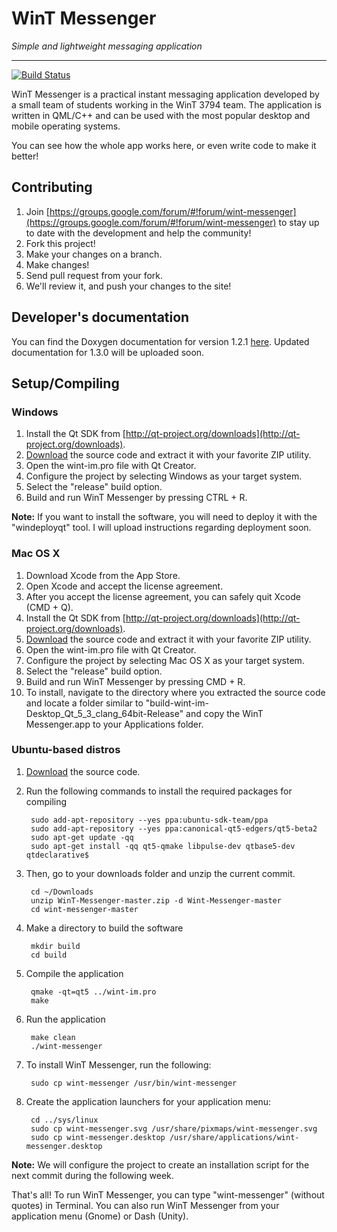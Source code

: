 # WinT Messenger

*Simple and lightweight messaging application*

---

[![Build Status](https://travis-ci.org/WinT-3794/WinT-Messenger.svg?branch=master)](https://travis-ci.org/WinT-3794/WinT-Messenger)

WinT Messenger is a practical instant messaging application developed by a small team of students working in the WinT 3794 team. The application is written in QML/C++ and can be used with the most popular desktop and mobile operating systems.

You can see how the whole app works here, or even write code to make it better!

## Contributing

1. Join [https://groups.google.com/forum/#!forum/wint-messenger](https://groups.google.com/forum/#!forum/wint-messenger) to stay up to date with the development and help the community!
2. Fork this project!
3. Make your changes on a branch.
4. Make changes!
5. Send pull request from your fork.
6. We'll review it, and push your changes to the site!

## Developer's documentation

You can find the Doxygen documentation for version 1.2.1 [here](http://wint-im.sf.net/dev-doc/html/index.html). Updated documentation for 1.3.0 will be uploaded soon.


## Setup/Compiling

### Windows

1. Install the Qt SDK from [http://qt-project.org/downloads](http://qt-project.org/downloads).
2. [Download](https://github.com/WinT-3794/WinT-Messenger/archive/master.zip) the source code and extract it with your favorite ZIP utility.
3. Open the wint-im.pro file with Qt Creator.
4. Configure the project by selecting Windows as your target system.
5. Select the "release" build option.
5. Build and run WinT Messenger by pressing CTRL + R.

**Note:** If you want to install the software, you will need to deploy it with the "windeployqt" tool. I will upload instructions regarding deployment soon.

### Mac OS X

1. Download Xcode from the App Store.
2. Open Xcode and accept the license agreement.
3. After you accept the license agreement, you can safely quit Xcode (CMD + Q).
4. Install the Qt SDK from [http://qt-project.org/downloads](http://qt-project.org/downloads).
5. [Download](https://github.com/WinT-3794/WinT-Messenger/archive/master.zip) the source code and extract it with your favorite ZIP utility.
6. Open the wint-im.pro file with Qt Creator.
7. Configure the project by selecting Mac OS X as your target system.
8. Select the "release" build option.
9. Build and run WinT Messenger by pressing CMD + R.
10. To install, navigate to the directory where you extracted the source code and locate a folder similar to "build-wint-im-Desktop_Qt_5_3_clang_64bit-Release" and copy the WinT Messenger.app to your Applications folder.

### Ubuntu-based distros

1. [Download](https://github.com/WinT-3794/WinT-Messenger/archive/master.zip) the source code.

2. Run the following commands to install the required packages for compiling

   		sudo add-apt-repository --yes ppa:ubuntu-sdk-team/ppa
    	sudo add-apt-repository --yes ppa:canonical-qt5-edgers/qt5-beta2
    	sudo apt-get update -qq
    	sudo apt-get install -qq qt5-qmake libpulse-dev qtbase5-dev qtdeclarative$

3. Then, go to your downloads folder and unzip the current commit.

		cd ~/Downloads
		unzip WinT-Messenger-master.zip -d Wint-Messenger-master
		cd wint-messenger-master
	
4. Make a directory to build the software
    
    	mkdir build
    	cd build
    
5. Compile the application

    	qmake -qt=qt5 ../wint-im.pro
	    make
    
6. Run the application
	
		make clean
		./wint-messenger
	
7. To install WinT Messenger, run the following:

		sudo cp wint-messenger /usr/bin/wint-messenger
	
8. Create the application launchers for your application menu:

		cd ../sys/linux
		sudo cp wint-messenger.svg /usr/share/pixmaps/wint-messenger.svg
		sudo cp wint-messenger.desktop /usr/share/applications/wint-messenger.desktop
		
**Note:** We will configure the project to create an installation script for the next commit during the following week.
	
That's all! To run WinT Messenger, you can type "wint-messenger" (without quotes) in Terminal. You can also run WinT Messenger from your application menu (Gnome) or Dash (Unity).
